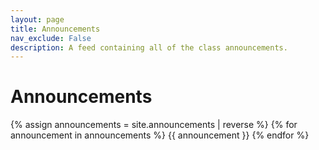 ```yaml
---
layout: page
title: Announcements
nav_exclude: False
description: A feed containing all of the class announcements.
---
```


# Announcements

<!-- Announcements are stored in the `_announcements` directory and rendered according to the layout file, `_layouts/announcement.html`. -->

{% assign announcements = site.announcements | reverse %}
{% for announcement in announcements %}
{{ announcement }}
{% endfor %}
